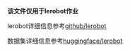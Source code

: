 **该文件仅用于lerobot作业**

lerobot详细信息参考[github/lerobot](https://github.com/huggingface/lerobot)

数据集详细信息参考[huggingface/lerobot](https://huggingface.co/datasets/lerobot)
